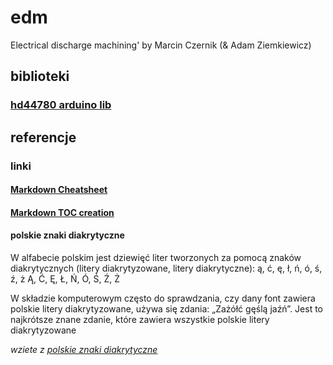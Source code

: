 # edm
Electrical discharge machining' by Marcin Czernik (&amp; Adam Ziemkiewicz)

## biblioteki

### [hd44780 arduino lib][]

## referencje


### linki 
#### [Markdown Cheatsheet][]
#### [Markdown TOC creation][] 

[Markdown Cheatsheet]:		https://github.com/adam-p/markdown-here/wiki/Markdown-Cheatsheet
[Markdown TOC creation]:	https://github.com/ekalinin/github-markdown-toc
[hd44780 arduino lib]:		https://www.arduinolibraries.info/libraries/hd44780
[hd44780 lib]:			https://github.com/duinoWitchery/hd44780
[I2CexpDiag]:			https://github.com/duinoWitchery/hd44780/blob/master/examples/ioClass/hd44780_I2Cexp/I2CexpDiag/I2CexpDiag.ino
				"sketch diagnostyczny hd44780 przez I2"
[hd44780 CustomChars example]:	https://github.com/duinoWitchery/hd44780/blob/master/examples/ioClass/hd44780_I2Cexp/LCDCustomChars/LCDCustomChars.ino

#### polskie znaki diakrytyczne

W alfabecie polskim jest dziewięć liter tworzonych za pomocą znaków diakrytycznych (litery diakrytyzowane, litery diakrytyczne): 
ą, ć, ę, ł, ń, ó, ś, ź, ż
Ą, Ć, Ę, Ł, Ń, Ó, Ś, Ź, Ż 

W składzie komputerowym często do sprawdzania, czy dany font zawiera polskie litery diakrytyzowane, używa się zdania: „Zażółć gęślą jaźń”. Jest to najkrótsze znane zdanie, które zawiera wszystkie polskie litery diakrytyzowane

_wziete z [polskie znaki diakrytyczne][]_

[polskie znaki diakrytyczne]:	https://pl.wikipedia.org/wiki/Znaki_diakrytyczne
